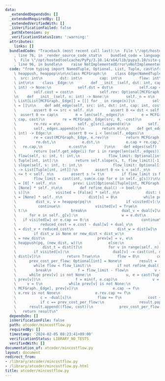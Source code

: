 ```yaml
---
data:
  _extendedDependsOn: []
  _extendedRequiredBy: []
  _extendedVerifiedWith: []
  _isVerificationFailed: false
  _pathExtension: py
  _verificationStatusIcon: ':warning:'
  attributes:
    links: []
  bundledCode: "Traceback (most recent call last):\n  File \"/opt/hostedtoolcache/PyPy/3.10.14/x64/lib/pypy3.10/site-packages/onlinejudge_verify/documentation/build.py\"\
    , line 76, in _render_source_code_stat\n    bundled_code = language.bundle(\n\
    \  File \"/opt/hostedtoolcache/PyPy/3.10.14/x64/lib/pypy3.10/site-packages/onlinejudge_verify/languages/python.py\"\
    , line 96, in bundle\n    raise NotImplementedError\nNotImplementedError\n"
  code: "from typing import NamedTuple, Optional, List, Tuple, cast\nfrom heapq import\
    \ heappush, heappop\n\n\nclass MCFGraph:\n    class Edge(NamedTuple):\n      \
    \  src: int\n        dst: int\n        cap: int\n        flow: int\n        cost:\
    \ int\n\n    class _Edge:\n        def __init__(self, dst: int, cap: int, cost:\
    \ int) -> None:\n            self.dst = dst\n            self.cap = cap\n    \
    \        self.cost = cost\n            self.rev: Optional[MCFGraph._Edge] = None\n\
    \n    def __init__(self, n: int) -> None:\n        self._n = n\n        self._g:\
    \ List[List[MCFGraph._Edge]] = [[] for _ in range(n)]\n        self._edges: List[MCFGraph._Edge]\
    \ = []\n\n    def add_edge(self, src: int, dst: int, cap: int, cost: int) -> int:\n\
    \        assert 0 <= src < self._n\n        assert 0 <= dst < self._n\n      \
    \  assert 0 <= cap\n        m = len(self._edges)\n        e = MCFGraph._Edge(dst,\
    \ cap, cost)\n        re = MCFGraph._Edge(src, 0, -cost)\n        e.rev = re\n\
    \        re.rev = e\n        self._g[src].append(e)\n        self._g[dst].append(re)\n\
    \        self._edges.append(e)\n        return m\n\n    def get_edge(self, i:\
    \ int) -> Edge:\n        assert 0 <= i < len(self._edges)\n        e = self._edges[i]\n\
    \        re = cast(MCFGraph._Edge, e.rev)\n        return MCFGraph.Edge(\n   \
    \         re.dst,\n            e.dst,\n            e.cap + re.cap,\n         \
    \   re.cap,\n            e.cost\n        )\n\n    def edges(self) -> List[Edge]:\n\
    \        return [self.get_edge(i) for i in range(len(self._edges))]\n\n    def\
    \ flow(self, s: int, t: int,\n             flow_limit: Optional[int] = None) ->\
    \ Tuple[int, int]:\n        return self.slope(s, t, flow_limit)[-1]\n\n    def\
    \ slope(self, s: int, t: int,\n              flow_limit: Optional[int] = None)\
    \ -> List[Tuple[int, int]]:\n        assert 0 <= s < self._n\n        assert 0\
    \ <= t < self._n\n        assert s != t\n        if flow_limit is None:\n    \
    \        flow_limit = cast(int, sum(e.cap for e in self._g[s]))\n\n        dual\
    \ = [0] * self._n\n        prev: List[Optional[Tuple[int, MCFGraph._Edge]]] =\
    \ [None] * self._n\n\n        def refine_dual() -> bool:\n            pq = [(0,\
    \ s)]\n            visited = [False] * self._n\n            dist: List[Optional[int]]\
    \ = [None] * self._n\n            dist[s] = 0\n            while pq:\n       \
    \         dist_v, v = heappop(pq)\n                if visited[v]:\n          \
    \          continue\n                visited[v] = True\n                if v ==\
    \ t:\n                    break\n                dual_v = dual[v]\n          \
    \      for e in self._g[v]:\n                    w = e.dst\n                 \
    \   if visited[w] or e.cap == 0:\n                        continue\n         \
    \           reduced_cost = e.cost - dual[w] + dual_v\n                    new_dist\
    \ = dist_v + reduced_cost\n                    dist_w = dist[w]\n            \
    \        if dist_w is None or new_dist < dist_w:\n                        dist[w]\
    \ = new_dist\n                        prev[w] = v, e\n                       \
    \ heappush(pq, (new_dist, w))\n            else:\n                return False\n\
    \            dist_t = dist[t]\n            for v in range(self._n):\n        \
    \        if visited[v]:\n                    dual[v] -= cast(int, dist_t) - cast(int,\
    \ dist[v])\n            return True\n\n        flow = 0\n        cost = 0\n  \
    \      prev_cost_per_flow: Optional[int] = None\n        result = [(flow, cost)]\n\
    \        while flow < flow_limit:\n            if not refine_dual():\n       \
    \         break\n            f = flow_limit - flow\n            v = t\n      \
    \      while prev[v] is not None:\n                u, e = cast(Tuple[int, MCFGraph._Edge],\
    \ prev[v])\n                f = min(f, e.cap)\n                v = u\n       \
    \     v = t\n            while prev[v] is not None:\n                u, e = cast(Tuple[int,\
    \ MCFGraph._Edge], prev[v])\n                e.cap -= f\n                assert\
    \ e.rev is not None\n                e.rev.cap += f\n                v = u\n \
    \           c = -dual[s]\n            flow += f\n            cost += f * c\n \
    \           if c == prev_cost_per_flow:\n                result.pop()\n      \
    \      result.append((flow, cost))\n            prev_cost_per_flow = c\n     \
    \   return result\n"
  dependsOn: []
  isVerificationFile: false
  path: atcoder/mincostflow.py
  requiredBy: []
  timestamp: '2024-02-05 08:23:41+09:00'
  verificationStatus: LIBRARY_NO_TESTS
  verifiedWith: []
documentation_of: atcoder/mincostflow.py
layout: document
redirect_from:
- /library/atcoder/mincostflow.py
- /library/atcoder/mincostflow.py.html
title: atcoder/mincostflow.py
---
```

